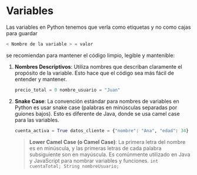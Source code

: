 # Variables 
Las variables en Python tenemos que verla como etiquetas y no como cajas para guardar

```python
< Nombre de la variable > = valor 
```

se recomiendan para mantener el código limpio, legible y mantenible:

1. **Nombres Descriptivos**: Utiliza nombres que describan claramente el propósito de la variable. Esto hace que el código sea más fácil de entender y mantener.
   ```python
   precio_total = 0 nombre_usuario = "Juan"
	```
2. **Snake Case**: La convención estándar para nombres de variables en Python es usar snake case (palabras en minúsculas separadas por guiones bajos). Esto es diferente de Java, donde se usa camel case para las variables.
   ```python
   cuenta_activa = True datos_cliente = {"nombre": "Ana", "edad": 34}
	```

	>**Lower Camel Case (o Camel Case)**: La primera letra del nombre es en minúscula, y las primeras letras de cada palabra subsiguiente son en mayúscula. Es comúnmente utilizado en Java y JavaScript para nombrar variables y funciones.
	>`int cuentaTotal; String nombreUsuario;`